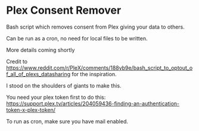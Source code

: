 # Plex Consent Remover
Bash script which removes consent from Plex giving your data to others. 

Can be run as a cron, no need for local files to be written.

More details coming shortly

Credit to https://www.reddit.com/r/PleX/comments/188yb9e/bash_script_to_optout_of_all_of_plexs_datasharing for the inspiration.

I stood on the shoulders of giants to make this.

You need your plex token first to do this: https://support.plex.tv/articles/204059436-finding-an-authentication-token-x-plex-token/

To run as cron, make sure you have mail enabled.
